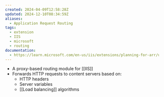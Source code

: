```yaml
---
created: 2024-04-09T12:58:28Z
updated: 2024-12-10T08:34:59Z
aliases:
  - Application Request Routing
tags:
  - extension
  - IIS
  - microsoft
  - routing
documentation:
  - https://learn.microsoft.com/en-us/iis/extensions/planning-for-arr/using-the-application-request-routing-module
---
```

- A proxy-based routing module for [[IIS]]
- Forwards HTTP requests to content servers based on:
	- HTTP headers
	- Server variables
	- [[Load balancing]] algorithms